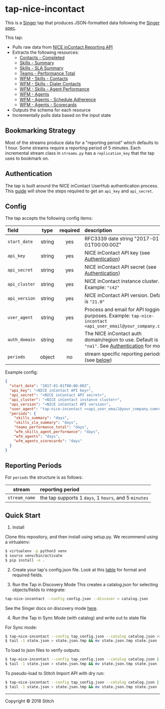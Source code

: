 # tap-nice-incontact

This is a [Singer](https://singer.io) tap that produces JSON-formatted data
following the [Singer
spec](https://github.com/singer-io/getting-started/blob/master/docs/SPEC.md).

This tap:

- Pulls raw data from [NICE inContact Reporting API](https://developer.niceincontact.com/API/ReportingAPI)
- Extracts the following resources:
    - [Contacts - Completed](https://developer.niceincontact.com/API/ReportingAPI#/Reporting/Completed%20Contact%20Details)
    - [Skills - Summary](https://developer.niceincontact.com/API/ReportingAPI#/Reporting/getFullSkillSummaries)
    - [Skills - SLA Summary](https://developer.niceincontact.com/API/ReportingAPI#/Reporting/getFullSLASummaries)
    - [Teams - Performance Total](https://developer.niceincontact.com/API/ReportingAPI#/Reporting/Team%20Performance%20Summary%20Totals%20all)
    - [WFM - Skills - Contacts](https://developer.niceincontact.com/API/ReportingAPI#/WFM%20Data/wfmskillscontacts)
    - [WFM - Skills - Dialer Contacts](https://developer.niceincontact.com/API/ReportingAPI#/WFM%20Data/wfmDailerContactStatistics)
    - [WFM - Skills - Agent Performance](https://developer.niceincontact.com/API/ReportingAPI#/WFM%20Data/wfmAgentPerformance)
    - [WFM - Agents](https://developer.niceincontact.com/API/ReportingAPI#/WFM%20Data/wfmDataAgent)
    - [WFM - Agents - Schedule Adherence](https://developer.niceincontact.com/API/ReportingAPI#/WFM%20Data/wfmAdherenceStatistics)
    - [WFM - Agents - Scorecards](https://developer.niceincontact.com/API/ReportingAPI#/WFM%20Data/wfmAgentScorecard)
- Outputs the schema for each resource
- Incrementally pulls data based on the input state

## Bookmarking Strategy
Most of the streams produce data for a "reporting period" which defaults to 1 hour. Some streams require a reporting period of 5 minutes. Each incremental stream class in `streams.py` has a `replication_key` that the tap uses to bookmark on.


## Authentication
The tap is built around the NICE inContact UserHub authentication process. This [guide](https://developer.niceincontact.com/Documentation/UserHubGettingStarted) will show the steps required to get an `api_key` and `api_secret`.


## Config

The tap accepts the following config items:

| field | type | required | description |
| :---- | :--: | :------: | :---------- |
| `start_date` | string | yes | RFC3339 date string "2017-01-01T00:00:00Z" |
| `api_key` | string | yes | NICE inContact API key (see [Authentication](#Authentication)) |
| `api_secret` | string | yes | NICE inContact API secret (see [Authentication](#Authentication)) |
| `api_cluster` | string | yes | NICE inContact instance cluster. Example: `"c42"` |
| `api_version` | string | yes| NICE inContact API version. Default is  `"21.0"` |
| `user_agent` | string | yes | Process and email for API logging purposes. Example: `tap-nice-incontact <api_user_email@your_company.com>` |
| `auth_domain` | string | no | The NICE inContact auth domain/region to use. Default is `"na1"`. See [Authentication](#Authentication) for more. |
| `periods` | object | no | stream specific reporting periods (see [below](#Reporting%20Periods)) |


Example config:

```json
{
  "start_date": "2017-01-01T00:00:00Z",
  "api_key": "<NICE inContact API key>",
  "api_secret": "<NICE inContact API secret>",
  "api_cluster": "<NICE inContact instance cluster>",
  "api_version": "<NICE inContact API version>",
  "user_agent": "tap-nice-incontact <<api_user_email@your_company.com>>",
  "periods": {
    "skills_summary": "days",
    "skills_sla_summary": "days",
    "teams_performance_total": "days",
    "wfm_skills_agent_performance": "days",
    "wfm_agents": "days",
    "wfm_agents_scorecards": "days"
  }
}
```


## Reporting Periods
For `periods` the structure is as follows:

| stream | reporting period |
| :----: | :--------------- | 
| `stream_name` | the tap supports 1 `days`, 1 `hours`, and 5 `minutes` |


## Quick Start
1. Install

Clone this repository, and then install using setup.py. We recommend using a virtualenv:

```bash
$ virtualenv -p python3 venv
$ source venv/bin/activate
$ pip install -e .
```

2. Create your tap's config.json file. Look at this [table](#Config) for format and required fields.

3. Run the Tap in Discovery Mode This creates a catalog.json for selecting objects/fields to integrate:

```bash
tap-nice-incontact --config config.json --discover > catalog.json
```

See the Singer docs on discovery mode [here](https://github.com/singer-io/getting-started/blob/master/docs/DISCOVERY_MODE.md#discovery-mode).

4. Run the Tap in Sync Mode (with catalog) and write out to state file

For Sync mode:

```bash
$ tap-nice-incontact --config tap_config.json --catalog catalog.json >> state.json
$ tail -1 state.json > state.json.tmp && mv state.json.tmp state.json
```

To load to json files to verify outputs:

```bash
$ tap-nice-incontact --config tap_config.json --catalog catalog.json | target-json >> state.json
$ tail -1 state.json > state.json.tmp && mv state.json.tmp state.json
```

To pseudo-load to Stitch Import API with dry run:

```bash
$ tap-nice-incontact --config tap_config.json --catalog catalog.json | target-stitch --config target_config.json --dry-run >> state.json
$ tail -1 state.json > state.json.tmp && mv state.json.tmp state.json
```


---

Copyright &copy; 2018 Stitch
